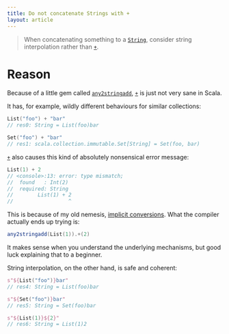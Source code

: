 ```yaml
---
title: Do not concatenate Strings with +
layout: article
---
```


> When concatenating something to a [`String`], consider string interpolation rather than [`+`].

# Reason

Because of a little gem called [`any2stringadd`], [`+`] is just not very sane in Scala.

It has, for example, wildly different behaviours for similar collections:

```scala
List("foo") + "bar"
// res0: String = List(foo)bar

Set("foo") + "bar"
// res1: scala.collection.immutable.Set[String] = Set(foo, bar)
```

[`+`] also causes this kind of absolutely nonsensical error message:

```scala
List(1) + 2
// <console>:13: error: type mismatch;
//  found   : Int(2)
//  required: String
//        List(1) + 2
//                  ^
```

This is because of my old nemesis, [implicit conversions](../unsafe/implicit_conversions.html). What the compiler actually ends up trying is:

```scala
any2stringadd(List(1)).+(2)
```

It makes sense when you understand the underlying mechanisms, but good luck explaining that to a beginner.

String interpolation, on the other hand, is safe and coherent:

```scala
s"${List("foo")}bar"
// res4: String = List(foo)bar

s"${Set("foo")}bar"
// res5: String = Set(foo)bar

s"${List(1)}${2}"
// res6: String = List(1)2
```

[`+`]:https://www.scala-lang.org/api/2.12.8/scala/Any.html#+(other:String):String
[`String`]:https://docs.oracle.com/javase/8/docs/api/java/lang/String.html
[`any2stringadd`]:https://www.scala-lang.org/api/2.12.8/scala/Predef$.html#any2stringadd[A]extendsAnyVal
